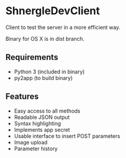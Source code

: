 ShnergleDevClient
=================

Client to test the server in a more efficient way.

Binary for OS X is in dist branch.


Requirements
------------

* Python 3 (included in binary)
* py2app (to build binary)


Features
--------

* Easy access to all methods
* Readable JSON output
* Syntax highlighting
* Implements app secret
* Usable interface to insert POST parameters
* Image upload
* Parameter history
